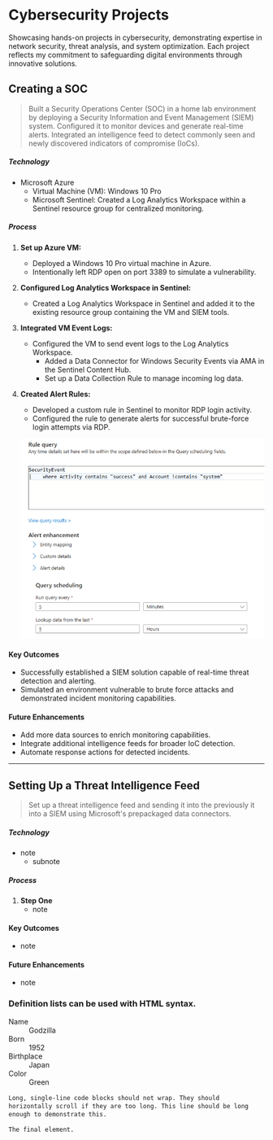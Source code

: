 # Cybersecurity Projects 

Showcasing hands-on projects in cybersecurity, demonstrating expertise in network security, threat analysis, and system optimization. Each project reflects my commitment to safeguarding digital environments through innovative solutions.

## Creating a SOC

> Built a Security Operations Center (SOC) in a home lab environment by deploying a Security Information and Event Management (SIEM) system. Configured it to monitor devices and generate real-time alerts. Integrated an intelligence feed to detect commonly seen and newly discovered indicators of compromise (IoCs).

##### Technology
- Microsoft Azure
  - Virtual Machine (VM): Windows 10 Pro
  - Microsoft Sentinel: Created a Log Analytics Workspace within a Sentinel resource group for centralized monitoring.

##### Process
1. **Set up Azure VM:**  
   - Deployed a Windows 10 Pro virtual machine in Azure.  
   - Intentionally left RDP open on port 3389 to simulate a vulnerability.

2. **Configured Log Analytics Workspace in Sentinel:**  
   - Created a Log Analytics Workspace in Sentinel and added it to the existing resource group containing the VM and SIEM tools.

3. **Integrated VM Event Logs:**  
   - Configured the VM to send event logs to the Log Analytics Workspace.  
     - Added a Data Connector for Windows Security Events via AMA in the Sentinel Content Hub.  
     - Set up a Data Collection Rule to manage incoming log data.

4. **Created Alert Rules:**  
   - Developed a custom rule in Sentinel to monitor RDP login activity.  
   - Configured the rule to generate alerts for successful brute-force login attempts via RDP.  

    ![SecurityEventRule](securityeventrule.png)

#### Key Outcomes
- Successfully established a SIEM solution capable of real-time threat detection and alerting.
- Simulated an environment vulnerable to brute force attacks and demonstrated incident monitoring capabilities.

#### Future Enhancements
- Add more data sources to enrich monitoring capabilities.
- Integrate additional intelligence feeds for broader IoC detection.
- Automate response actions for detected incidents.

----

## Setting Up a Threat Intelligence Feed

> Set up a threat intelligence feed and sending it into the previously it into a SIEM using Microsoft's prepackaged data connectors.

##### Technology
- note
  - subnote
##### Process
1. **Step One**  
   - note

#### Key Outcomes
- note

#### Future Enhancements
- note


### Definition lists can be used with HTML syntax.

<dl>
<dt>Name</dt>
<dd>Godzilla</dd>
<dt>Born</dt>
<dd>1952</dd>
<dt>Birthplace</dt>
<dd>Japan</dd>
<dt>Color</dt>
<dd>Green</dd>
</dl>

```
Long, single-line code blocks should not wrap. They should horizontally scroll if they are too long. This line should be long enough to demonstrate this.
```

```
The final element.
```
